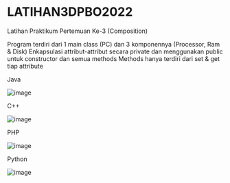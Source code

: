 # LATIHAN3DPBO2022
Latihan Praktikum Pertemuan Ke-3 (Composition)


Program terdiri dari 1 main class (PC) dan 3 komponennya (Processor, Ram & Disk)
Enkapsulasi attribut-attribut secara private dan menggunakan public untuk constructor dan semua methods
Methods hanya terdiri dari set & get tiap attribute

Java

![image](https://user-images.githubusercontent.com/82450154/155889042-10469a74-4109-4080-ab67-3785e3976851.png)

C++

![image](https://user-images.githubusercontent.com/82450154/155889128-333d4748-28d2-4ae4-b61d-20e993cee34b.png)

PHP

![image](https://user-images.githubusercontent.com/82450154/155889164-7f52e60c-0241-4929-8447-6f1b3aa7f41b.png)

Python

![image](https://user-images.githubusercontent.com/82450154/155889207-a90214fb-ea00-42b7-9d97-cb77f0ac41d0.png)


